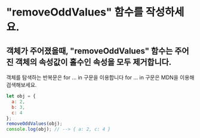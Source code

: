 # "removeOddValues" 함수를 작성하세요.

## 객체가 주어졌을때, "removeOddValues" 함수는 주어진 객체의 속성값이 홀수인 속성을 모두 제거합니다.

객체를 탐색하는 반복문은 for ... in 구문을 이용합니다
for ... in 구문은 MDN을 이용해 검색해보세요.  

```js
let obj = {
  a: 2,
  b: 3,
  c: 4
};
removeOddValues(obj);
console.log(obj); // --> { a: 2, c: 4 }
```